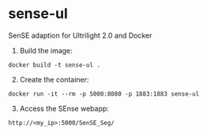 # sense-ul
SenSE adaption for Ultrilight 2.0 and Docker

1. Build the image:
```
docker build -t sense-ul .
```

2. Create the container:
```
docker run -it --rm -p 5000:8080 -p 1883:1883 sense-ul
```

3. Access the SEnse webapp:
```
http://<my_ip>:5000/SenSE_Seg/
```
